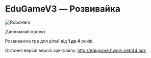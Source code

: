 # EduGameV3 — Розвивайка

![RoboHero](http://edugame.hwork.net/robo.png)

Дипломний проект.

Розвиваюча гра для дітей від **1 до 4** років.

Остання версія версія apk-файлу: http://edugame.hwork.net/44.apk
